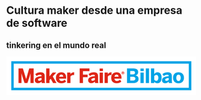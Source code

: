 # Cultura maker desde una empresa de software
## tinkering en el mundo real

![Bilbao Maker Faire 2018](media/bmf.png "BMF")
